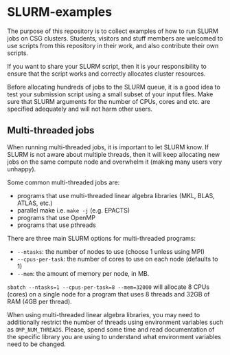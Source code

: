 # SLURM-examples

The purpose of this repository is to collect examples of how to run SLURM jobs on CSG clusters.
Students, visitors and stuff members are welcomed to use scripts from this repository in their work, and also contribute their own scripts.

If you want to share your SLURM script, then it is your responsibility to ensure that the script works and correctly allocates cluster resources.

Before allocating hundreds of jobs to the SLURM queue, it is a good idea to test your submission script using a small subset of your input files. Make sure that SLURM arguments for the number of CPUs, cores and etc. are specified adequately and will not harm other users. 


## Multi-threaded jobs

When running multi-threaded jobs, it is important to let SLURM know. If SLURM is not aware about multiple threads, then it will keep allocating new jobs on the same compute node and overwhelm it (making many users very unhappy).

Some common multi-threaded jobs are:
- programs that use multi-threaded linear algebra libraries (MKL, BLAS, ATLAS, etc.)
- parallel make i.e. `make -j` (e.g. EPACTS)
- programs that use OpenMP
- programs that use pthreads

There are three main SLURM options for multi-threaded programs:

* `--ntasks`: the number of nodes to use (choose 1 unless using MPI)
* `--cpus-per-task`: the number of cores to use on each node (defaults to 1)
* `--mem`: the amount of memory per node, in MB.

`sbatch --ntasks=1 --cpus-per-task=8 --mem=32000` will allocate 8 CPUs (cores) on a single node for a program that uses 8 threads and 32GB of RAM (4GB per thread).

When using multi-threaded linear algebra libraries, you may need to additionally restrict the number of threads using environment variables such as `OMP_NUM_THREADS`. Please, spend some time and read documentation of the specific library you are using to understand what environment variables need to be changed.
